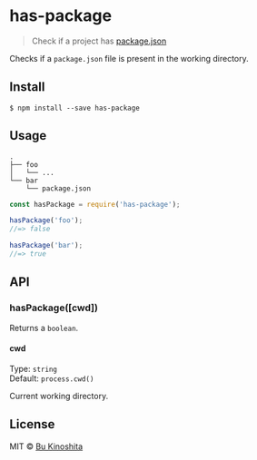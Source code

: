 # has-package

> Check if a project has [package.json](https://docs.npmjs.com/files/package.json)

Checks if a `package.json` file is present in the working directory.


## Install

```
$ npm install --save has-package
```


## Usage

```
.
├── foo
│   └── ...
└── bar
    └── package.json
```

```js
const hasPackage = require('has-package');

hasPackage('foo');
//=> false

hasPackage('bar');
//=> true
```


## API

### hasPackage([cwd])

Returns a `boolean`.

#### cwd

Type: `string`<br>
Default: `process.cwd()`

Current working directory.


## License

MIT © [Bu Kinoshita](https://bukinoshita.io)
